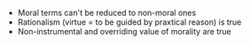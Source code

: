 - Moral terms can't be reduced to non-moral ones
- Rationalism (virtue = to be guided by praxtical reason) is true
- Non-instrumental and overriding value of morality are true
